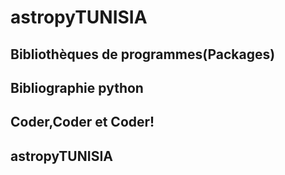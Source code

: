 # astropyTUNISIA

## Bibliothèques de programmes(Packages) 
<preview-lia 
link="pageArticle.html?article=https://tinyurl.com/yyrcq3q9"
src="https://liascript.github.io/course/?https://liamd.informatik.tu-freiberg.de//tvszSl_j9/download#2">
</preview-lia>

## Bibliographie python 
<preview-lia 
link="pageArticle.html?article=https://tinyurl.com/y3anj4b2"
src="https://liascript.github.io/course/?https://liamd.informatik.tu-freiberg.de//DhxpqiUJ7/download#2">
</preview-lia> 


## Coder,Coder et Coder!

<preview-lia 
link="pageArticle.html?article=https://tinyurl.com/yxzgcycd"
src="https://liascript.github.io/course/?https://liamd.informatik.tu-freiberg.de//DhxpqiUJ7/download#2">
</preview-lia> 

## astropyTUNISIA
    
<preview-lia 
link="pageArticle.html?article=https://tinyurl.com/astropy001"
src="https://liascript.github.io/course/?https://liamd.informatik.tu-freiberg.de//sKwJfNNxa/download#1">
</preview-lia>



